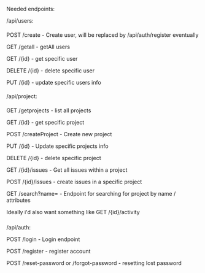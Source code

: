 Needed endpoints:

/api/users: 
####
POST /create - Create user, will be replaced by /api/auth/register eventually

GET /getall - getAll users

GET /{id} - get specific user

DELETE /{id} - delete specific user

PUT /{id} - update specific users info
####



/api/project:
####
GET /getprojects - list all projects

GET /{id} - get specific project

POST /createProject - Create new project

PUT /{id} - Update specific projects info

DELETE /{id} - delete specific project

GET /{id}/issues - Get all issues within a project

POST /{id}/issues - create issues in a specific project

GET /search?name= - Endpoint for searching for project by name / attributes

Ideally i'd also want something like GET /{id}/activity
#####
/api/auth:

POST /login - Login endpoint

POST /register - register account 

POST /reset-password or /forgot-password - resetting lost password


